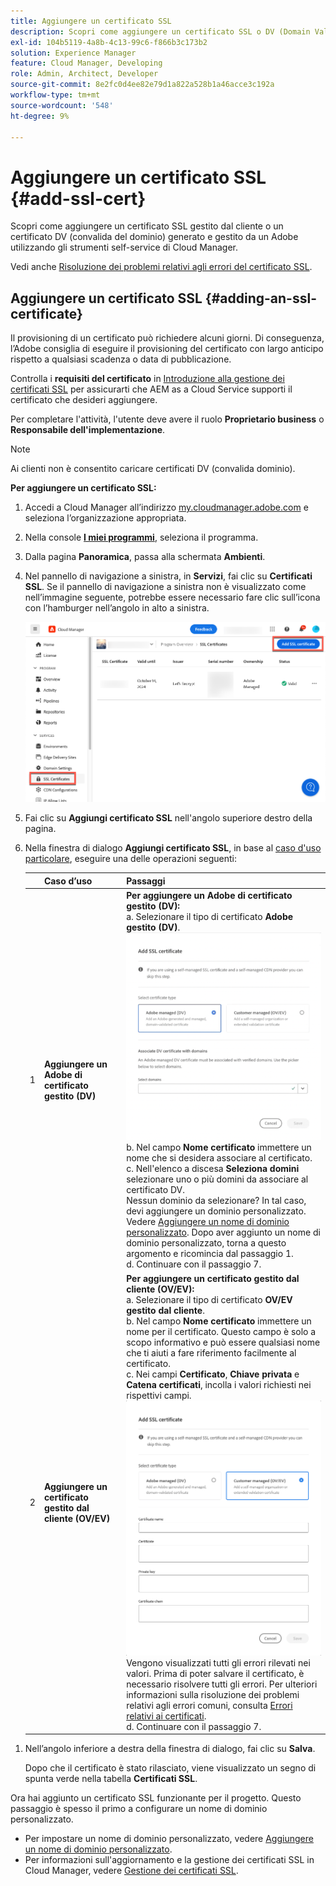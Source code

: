 ```yaml
---
title: Aggiungere un certificato SSL
description: Scopri come aggiungere un certificato SSL o DV (Domain Validation) personalizzato utilizzando gli strumenti self-service di Cloud Manager.
exl-id: 104b5119-4a8b-4c13-99c6-f866b3c173b2
solution: Experience Manager
feature: Cloud Manager, Developing
role: Admin, Architect, Developer
source-git-commit: 8e2fc0d4ee82e79d1a822a528b1a46acce3c192a
workflow-type: tm+mt
source-wordcount: '548'
ht-degree: 9%

---
```



# Aggiungere un certificato SSL {#add-ssl-cert}

Scopri come aggiungere un certificato SSL gestito dal cliente o un certificato DV (convalida del dominio) generato e gestito da un Adobe utilizzando gli strumenti self-service di Cloud Manager.

Vedi anche [Risoluzione dei problemi relativi agli errori del certificato SSL](/help/implementing/cloud-manager/managing-ssl-certifications/troubleshoot-ssl-cert.md).

## Aggiungere un certificato SSL {#adding-an-ssl-certificate}

Il provisioning di un certificato può richiedere alcuni giorni. Di conseguenza, l’Adobe consiglia di eseguire il provisioning del certificato con largo anticipo rispetto a qualsiasi scadenza o data di pubblicazione.

Controlla i **requisiti del certificato** in [Introduzione alla gestione dei certificati SSL](/help/implementing/cloud-manager/managing-ssl-certifications/introduction-to-ssl-certificates.md#requirements) per assicurarti che AEM as a Cloud Service supporti il certificato che desideri aggiungere.

Per completare l&#39;attività, l&#39;utente deve avere il ruolo **Proprietario business** o **Responsabile dell&#39;implementazione**.

>[!NOTE]
>
>Ai clienti non è consentito caricare certificati DV (convalida dominio).

**Per aggiungere un certificato SSL:**

1. Accedi a Cloud Manager all’indirizzo [my.cloudmanager.adobe.com](https://my.cloudmanager.adobe.com/) e seleziona l’organizzazione appropriata.

1. Nella console **[I miei programmi](/help/implementing/cloud-manager/navigation.md#my-programs)**, seleziona il programma.

1. Dalla pagina **Panoramica**, passa alla schermata **Ambienti**.

1. Nel pannello di navigazione a sinistra, in **Servizi**, fai clic su **Certificati SSL**. Se il pannello di navigazione a sinistra non è visualizzato come nell’immagine seguente, potrebbe essere necessario fare clic sull’icona con l’hamburger nell’angolo in alto a sinistra.

   ![Aggiunta di un certificato SSL](/help/implementing/cloud-manager/assets/ssl/ssl-cert-add.png)

1. Fai clic su **Aggiungi certificato SSL** nell&#39;angolo superiore destro della pagina.

1. Nella finestra di dialogo **Aggiungi certificato SSL**, in base al [caso d&#39;uso particolare](/help/implementing/cloud-manager/managing-ssl-certifications/introduction-to-ssl-certificates.md), eseguire una delle operazioni seguenti:

   | | Caso d’uso | Passaggi |
   | --- | --- | --- |
   | 1 | **Aggiungere un Adobe di certificato gestito (DV)** | **Per aggiungere un Adobe di certificato gestito (DV):**<br> a. Selezionare il tipo di certificato **Adobe gestito (DV)**.<br>![Aggiungere un certificato DV](/help/implementing/cloud-manager/assets/ssl/add-dv-certificate.png)<br>b. Nel campo **Nome certificato** immettere un nome che si desidera associare al certificato.<br>c. Nell&#39;elenco a discesa **Seleziona domini** selezionare uno o più domini da associare al certificato DV.<br>Nessun dominio da selezionare? In tal caso, devi aggiungere un dominio personalizzato. Vedere [Aggiungere un nome di dominio personalizzato](/help/implementing/cloud-manager/custom-domain-names/add-custom-domain-name.md). Dopo aver aggiunto un nome di dominio personalizzato, torna a questo argomento e ricomincia dal passaggio 1.<br> d. Continuare con il passaggio 7. |
   | 2 | **Aggiungere un certificato gestito dal cliente (OV/EV)** | **Per aggiungere un certificato gestito dal cliente (OV/EV):**<br> a. Selezionare il tipo di certificato **OV/EV gestito dal cliente**.<br> b. Nel campo **Nome certificato** immettere un nome per il certificato. Questo campo è solo a scopo informativo e può essere qualsiasi nome che ti aiuti a fare riferimento facilmente al certificato.<br>c. Nei campi **Certificato**, **Chiave privata** e **Catena certificati**, incolla i valori richiesti nei rispettivi campi.<br>![Finestra di dialogo Aggiungi certificato SSL](/help/implementing/cloud-manager/assets/ssl/ssl-cert-02.png)<br>Vengono visualizzati tutti gli errori rilevati nei valori. Prima di poter salvare il certificato, è necessario risolvere tutti gli errori. Per ulteriori informazioni sulla risoluzione dei problemi relativi agli errori comuni, consulta [Errori relativi ai certificati](#certificate-errors).<br> d. Continuare con il passaggio 7. |

<!--
    **Add an SSL certificate:**
    1. Select the certificate type **Customer managed (OV/EV)**.
    1. In **Certificate name** field, enter a name for your certificate. This field is for informational purposes only and can be any name that helps you reference your certificate easily.
    1. In the **Certificate**, **Private key**, and **Certificate chain** fields, paste the required values into their respective fields.

        ![Add SSL certificate dialog box](/help/implementing/cloud-manager/assets/ssl/ssl-cert-02.png)
  
    Any detected errors in values are displayed. Before you can save your certificate, you must address all errors. See [Certificate errors](#certificate-errors) to learn more about troubleshooting common errors.

    **Add a DV certificate:**
    1. Select the certificate type **Adobe managed (DV)**.

        ![Adding a DC certificate](/help/implementing/cloud-manager/assets/ssl/add-dv-certificate.png)

    1. In the **Select domains** drop-down list, select one or more domains that you want associated with the DV certificate.

        No domains to select? If so, it means that you must add a custom domain. See [Add a custom domain](#add-custom-domain). When you are finished, resume the steps from the beginning again. -->

1. Nell’angolo inferiore a destra della finestra di dialogo, fai clic su **Salva**.

   Dopo che il certificato è stato rilasciato, viene visualizzato un segno di spunta verde nella tabella **Certificati SSL**.

Ora hai aggiunto un certificato SSL funzionante per il progetto. Questo passaggio è spesso il primo a configurare un nome di dominio personalizzato.

* Per impostare un nome di dominio personalizzato, vedere [Aggiungere un nome di dominio personalizzato](/help/implementing/cloud-manager/custom-domain-names/add-custom-domain-name.md).
* Per informazioni sull&#39;aggiornamento e la gestione dei certificati SSL in Cloud Manager, vedere [Gestione dei certificati SSL](/help/implementing/cloud-manager/managing-ssl-certifications/managing-certificates.md).

<!--
### Add a custom domain {#add-custom-domain}

Before you can add an Adobe generated and managed Domain Validated (DV) certificate, you must first add a custom domain. The process for doing so is nearly the same as detailed in [Introduction to custom domain names](/help/implementing/cloud-manager/custom-domain-names/introduction.md) and [Add a custom domain name](/help/implementing/cloud-manager/custom-domain-names/add-custom-domain-name.md). However, that functionality is now slightly expanded, as described below.

1. When adding a custom domain name, in the **Verify domain** dialog box, select an **Adobe managed certificate**.

    ![Choose Adobe-managed](assets/verify-domain-dialog.png)

1. In the **Verify domain** dialog box, add a CNAME verification record to your DNS.

    ![Add CNAME entry](assets/verify-domain-dialog-adobe-managed.png)

1. After the domain is created, click the ellipsis button in the list of domains and select **Verify** to verify the domain.

    ![Verify domain](assets/verify-domain.png) 

1. Resume the task [Add a DV certificate](#adding-an-ssl-certificate). -->


